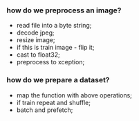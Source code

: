 ### how do we preprocess an image?
- read file into a byte string;
- decode jpeg;
- resize image;
- if this is train image - flip it;
- cast to float32;
- preprocess to xception; 

### how do we prepare a dataset?
- map the function with above operations;
- if train repeat and shuffle;
- batch and prefetch;